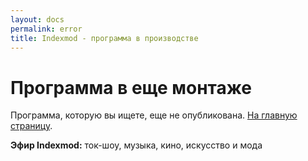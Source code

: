 ```yaml
---
layout: docs
permalink: error
title: Indexmod - программа в производстве
---
```


<div class="error-404">
  <h1>Программа в еще монтаже</h1>
  <p>Программа, которую вы ищете, еще не опубликована. <a href="/">На главную страницу</a>.</p>
  <p><strong>Эфир Indexmod:</strong> ток-шоу, музыка, кино, искусство и мода</p>
</div>
